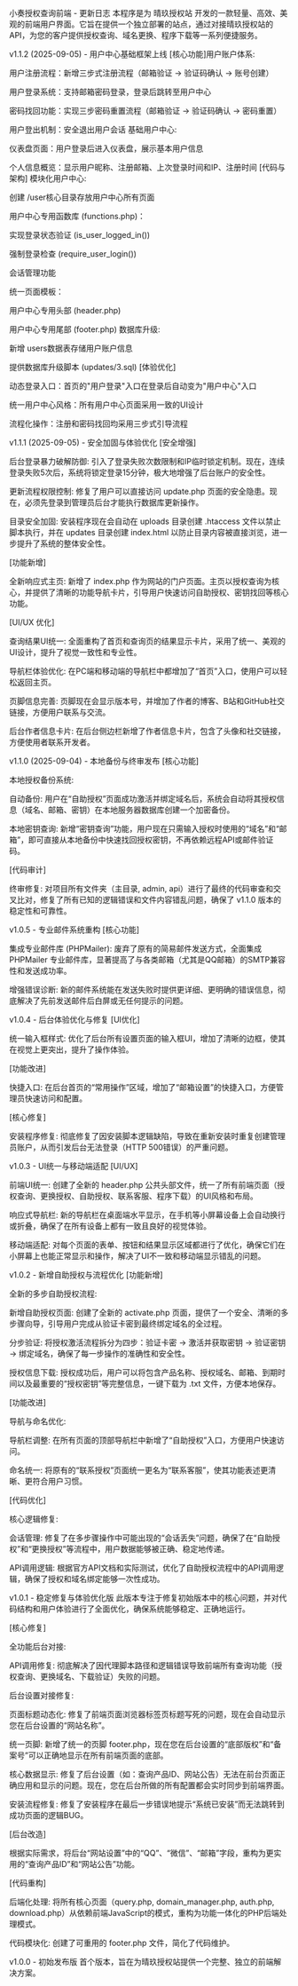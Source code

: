 小奏授权查询前端 - 更新日志
本程序是为 晴玖授权站 开发的一款轻量、高效、美观的前端用户界面。它旨在提供一个独立部署的站点，通过对接晴玖授权站的API，为您的客户提供授权查询、域名更换、程序下载等一系列便捷服务。

v1.1.2 (2025-09-05) - 用户中心基础框架上线
[核心功能]
​​用户账户体系:​​

用户注册流程：新增三步式注册流程（邮箱验证 → 验证码确认 → 账号创建）

用户登录系统：支持邮箱密码登录，登录后跳转至用户中心

密码找回功能：实现三步密码重置流程（邮箱验证 → 验证码确认 → 密码重置）

用户登出机制：安全退出用户会话
​​基础用户中心:​​

仪表盘页面：用户登录后进入仪表盘，展示基本用户信息

个人信息概览：显示用户昵称、注册邮箱、上次登录时间和IP、注册时间
[代码与架构]
​​模块化用户中心:​​

创建 /user核心目录存放用户中心所有页面

用户中心专用函数库 (functions.php)：

实现登录状态验证 (is_user_logged_in())

强制登录检查 (require_user_login())

会话管理功能

统一页面模板：

用户中心专用头部 (header.php)

用户中心专用尾部 (footer.php)
​​数据库升级:​​

新增 users数据表存储用户账户信息

提供数据库升级脚本 (updates/3.sql)
[体验优化]

动态登录入口：首页的"用户登录"入口在登录后自动变为"用户中心"入口

统一用户中心风格：所有用户中心页面采用一致的UI设计

流程化操作：注册和密码找回均采用三步式引导流程

v1.1.1 (2025-09-05) - 安全加固与体验优化
[安全增强]

后台登录暴力破解防御: 引入了登录失败次数限制和IP临时锁定机制。现在，连续登录失败5次后，系统将锁定登录15分钟，极大地增强了后台账户的安全性。

更新流程权限控制: 修复了用户可以直接访问 update.php 页面的安全隐患。现在，必须先登录到管理员后台才能执行数据库更新操作。

目录安全加固: 安装程序现在会自动在 uploads 目录创建 .htaccess 文件以禁止脚本执行，并在 updates 目录创建 index.html 以防止目录内容被直接浏览，进一步提升了系统的整体安全性。

[功能新增]

全新响应式主页: 新增了 index.php 作为网站的门户页面。主页以授权查询为核心，并提供了清晰的功能导航卡片，引导用户快速访问自助授权、密钥找回等核心功能。

[UI/UX 优化]

查询结果UI统一: 全面重构了首页和查询页的结果显示卡片，采用了统一、美观的UI设计，提升了视觉一致性和专业性。

导航栏体验优化: 在PC端和移动端的导航栏中都增加了“首页”入口，使用户可以轻松返回主页。

页脚信息完善: 页脚现在会显示版本号，并增加了作者的博客、B站和GitHub社交链接，方便用户联系与交流。

后台作者信息卡片: 在后台侧边栏新增了作者信息卡片，包含了头像和社交链接，方便使用者联系开发者。

v1.1.0 (2025-09-04) - 本地备份与终审发布
[核心功能]

本地授权备份系统:

自动备份: 用户在“自助授权”页面成功激活并绑定域名后，系统会自动将其授权信息（域名、邮箱、密钥）在本地服务器数据库创建一个加密备份。

本地密钥查询: 新增“密钥查询”功能，用户现在只需输入授权时使用的“域名”和“邮箱”，即可直接从本地备份中快速找回授权密钥，不再依赖远程API或邮件验证码。

[代码审计]

终审修复: 对项目所有文件夹（主目录, admin, api）进行了最终的代码审查和交叉比对，修复了所有已知的逻辑错误和文件内容错乱问题，确保了 v1.1.0 版本的稳定性和可靠性。

v1.0.5 - 专业邮件系统重构
[核心功能]

集成专业邮件库 (PHPMailer): 废弃了原有的简易邮件发送方式，全面集成 PHPMailer 专业邮件库，显著提高了与各类邮箱（尤其是QQ邮箱）的SMTP兼容性和发送成功率。

增强错误诊断: 新的邮件系统能在发送失败时提供更详细、更明确的错误信息，彻底解决了先前发送邮件后白屏或无任何提示的问题。

v1.0.4 - 后台体验优化与修复
[UI优化]

统一输入框样式: 优化了后台所有设置页面的输入框UI，增加了清晰的边框，使其在视觉上更突出，提升了操作体验。

[功能改进]

快捷入口: 在后台首页的“常用操作”区域，增加了“邮箱设置”的快捷入口，方便管理员快速访问和配置。

[核心修复]

安装程序修复: 彻底修复了因安装脚本逻辑缺陷，导致在重新安装时重复创建管理员账户，从而引发后台无法登录（HTTP 500错误）的严重问题。

v1.0.3 - UI统一与移动端适配
[UI/UX]

前端UI统一: 创建了全新的 header.php 公共头部文件，统一了所有前端页面（授权查询、更换授权、自助授权、联系客服、程序下载）的UI风格和布局。

响应式导航栏: 新的导航栏在桌面端水平显示，在手机等小屏幕设备上会自动换行或折叠，确保了在所有设备上都有一致且良好的视觉体验。

移动端适配: 对每个页面的表单、按钮和结果显示区域都进行了优化，确保它们在小屏幕上也能正常显示和操作，解决了UI不一致和移动端显示错乱的问题。

v1.0.2 - 新增自助授权与流程优化
[功能新增]

全新的多步自助授权流程:

新增自助授权页面: 创建了全新的 activate.php 页面，提供了一个安全、清晰的多步骤向导，引导用户完成从验证卡密到最终绑定域名的全过程。

分步验证: 将授权激活流程拆分为四步：验证卡密 -> 激活并获取密钥 -> 验证密钥 -> 绑定域名，确保了每一步操作的准确性和安全性。

授权信息下载: 授权成功后，用户可以将包含产品名称、授权域名、邮箱、到期时间以及最重要的“授权密钥”等完整信息，一键下载为 .txt 文件，方便本地保存。

[功能改进]

导航与命名优化:

导航栏调整: 在所有页面的顶部导航栏中新增了“自助授权”入口，方便用户快速访问。

命名统一: 将原有的“联系授权”页面统一更名为“联系客服”，使其功能表述更清晰、更符合用户习惯。

[代码优化]

核心逻辑修复:

会话管理: 修复了在多步骤操作中可能出现的“会话丢失”问题，确保了在“自助授权”和“更换授权”等流程中，用户数据能够被正确、稳定地传递。

API调用逻辑: 根据官方API文档和实际测试，优化了自助授权流程中的API调用逻辑，确保了授权和域名绑定能够一次性成功。

v1.0.1 - 稳定修复与体验优化版
此版本专注于修复初始版本中的核心问题，并对代码结构和用户体验进行了全面优化，确保系统能够稳定、正确地运行。

[核心修复]

全功能后台对接:

API调用修复: 彻底解决了因代理脚本路径和逻辑错误导致前端所有查询功能（授权查询、更换域名、下载验证）失败的问题。

后台设置对接修复:

页面标题动态化: 修复了前端页面浏览器标签页标题写死的问题，现在会自动显示您在后台设置的“网站名称”。

统一页脚: 新增了统一的页脚 footer.php，现在您在后台设置的“底部版权”和“备案号”可以正确地显示在所有前端页面的底部。

核心数据显示: 修复了后台设置（如：查询产品ID、网站公告）无法在前台页面正确应用和显示的问题。现在，您在后台所做的所有配置都会实时同步到前端界面。

安装流程修复: 修复了安装程序在最后一步错误地提示“系统已安装”而无法跳转到成功页面的逻辑BUG。

[后台改造]

根据实际需求，将后台“网站设置”中的“QQ”、“微信”、“邮箱”字段，重构为更实用的“查询产品ID”和“网站公告”功能。

[代码重构]

后端化处理: 将所有核心页面（query.php, domain_manager.php, auth.php, download.php）从依赖前端JavaScript的模式，重构为功能一体化的PHP后端处理模式。

代码模块化: 创建了可重用的 footer.php 文件，简化了代码维护。

v1.0.0 - 初始发布版
首个版本，旨在为晴玖授权站提供一个完整、独立的前端解决方案。